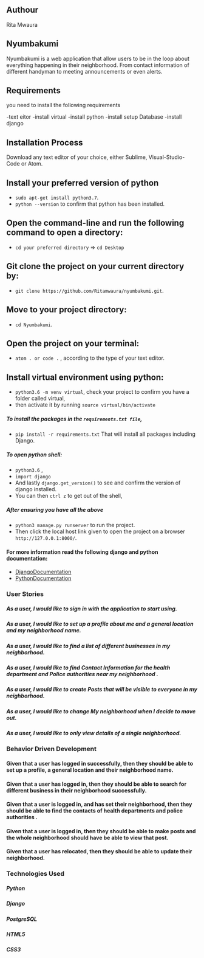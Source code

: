 ## Authour
Rita Mwaura

## Nyumbakumi
Nyumbakumi  is a web application that allow users to be in the loop about everything happening in their neighborhood. From contact information of different handyman to meeting announcements or even alerts.

## Requirements
you need to install the following requirements

-text eitor
-install virtual
-install python
-install setup Database
-install django

## Installation Process

Download any text editor of your choice, 
either Sublime, Visual-Studio-Code or Atom.

## Install your preferred version of python

  - ```sudo apt-get install python3.7```.
  - ```python --version``` to confirm that python has been installed.

## Open the command-line and run the following command to open a directory:
  - ```cd your preferred directory``` => ```cd Desktop```

## Git clone the project on your current directory by:
  - ```git clone https://github.com/Ritamwaura/nyumbakumi.git```.

## Move to your project directory:
- ```cd Nyumbakumi```.

## Open the project on your terminal:
  - ```atom . or code .``` , according to the type of your text editor.

## Install virtual environment using python:
  - ```python3.6 -m venv virtual```, check your project to confirm you have a folder called virtual,
  - then activate it by running ```source virtual/bin/activate```
##### To install the packages in the ```requirements.txt file```,
  - ```pip install -r requirements.txt```  That will install all packages including Django.
##### To open python shell:
  - ```python3.6``` ,
  - ```import django```
  - And lastly ```django.get_version()``` to see and confirm the version of django installed.
  - You can then ```ctrl z``` to get out of the shell,
##### After ensuring you have all the above
  - ```python3 manage.py runserver``` to run the project.
  - Then click the local host link given to open the project on a browser ```http://127.0.0.1:8000/```.


#### For more information read the following django and python documentation:
  - [DjangoDocumentation](https://docs.djangoproject.com/en/1.11/intro/install/)
  - [PythonDocumentation](https://www.python.org/doc/)


### User Stories
##### As a user, I would like to sign in with the application to start using.
##### As a user, I would like to set up a profile about me and a general location and my neighborhood name.
##### As a user, I would like to find a list of different businesses in my neighborhood.
##### As a user, I would like to find Contact Information for the health department and Police authorities near my neighborhood .
##### As a user, I would like to create Posts that will be visible to everyone in my neighborhood.
##### As a user, I would like to change My neighborhood when I decide to move out.
##### As a user, I would like to only view details of a single neighborhood.

### Behavior Driven Development
#### Given that a user has logged  in successfully, then they should be able to set up a profile, a general location and their neighborhood name.
#### Given that a user has logged in, then they should be able to search for different business in their neighborhood successfully.
#### Given that a user is logged in, and has set their neighborhood, then they should be able to find the contacts of health departments and police authorities .
#### Given that a user is logged in, then they should be able to make posts and the whole neighborhood should have be able to view that post.
#### Given that a user has relocated, then they should be able to update their neighborhood.


### Technologies Used
##### Python
##### Django
##### PostgreSQL
##### HTML5
##### CSS3

